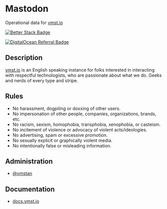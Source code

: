 # Mastodon
Operational data for [vmst.io](https://vmst.io)

[![Better Stack Badge](https://uptime.betterstack.com/status-badges/v1/monitor/q8ez.svg)](https://status.vmst.io)

[![DigitalOcean Referral Badge](https://web-platforms.sfo2.cdn.digitaloceanspaces.com/WWW/Badge%201.svg)](https://www.digitalocean.com/?refcode=6c1d754bacec&utm_campaign=Referral_Invite&utm_medium=Referral_Program&utm_source=badge)

## Description
[vmst.io](https://vmst.io) is an English speaking instance for folks interested in interacting with respectful technologists, who are passionate about what we do. Geeks and nerds of every type and stripe.

## Rules
- No harassment, dogpiling or doxxing of other users.
- No impersonation of other people, companies, organizations, brands, etc.
- No racism, sexism, homophobia, transphobia, xenophobia, or casteism.
- No incitement of violence or advocacy of violent acts/ideologies.
- No advertising, spam or excessive promotion.
- No sexually explicit or graphically violent media.
- No intentionally false or misleading information.

## Administration

- <a rel="me" href="https://vmst.io/@vmstan">@vmstan</a>

## Documentation

- [docs.vmst.io](https://docs.vmst.io)